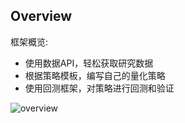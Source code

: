 
## Overview

框架概览:

-  使用数据API，轻松获取研究数据
-  根据策略模板，编写自己的量化策略
-  使用回测框架，对策略进行回测和验证

![overview](https://raw.githubusercontent.com/quantOS-org/jaqs/master/doc/img/framework.png)
